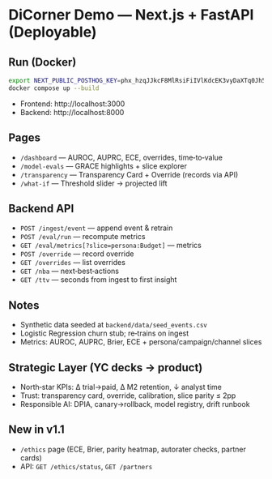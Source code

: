 
# DiCorner Demo — Next.js + FastAPI (Deployable)

## Run (Docker)
```bash
export NEXT_PUBLIC_POSTHOG_KEY=phx_hzqJJkcF8MlRsiFiIVlKdcEK3vyDaXTq0Jh5hHV9IFeFJY8
docker compose up --build
```
- Frontend: http://localhost:3000
- Backend:  http://localhost:8000

## Pages
- `/dashboard` — AUROC, AUPRC, ECE, overrides, time‑to‑value
- `/model-evals` — GRACE highlights + slice explorer
- `/transparency` — Transparency Card + Override (records via API)
- `/what-if` — Threshold slider → projected lift

## Backend API
- `POST /ingest/event` — append event & retrain
- `POST /eval/run` — recompute metrics
- `GET /eval/metrics[?slice=persona:Budget]` — metrics
- `POST /override` — record override
- `GET /overrides` — list overrides
- `GET /nba` — next‑best‑actions
- `GET /ttv` — seconds from ingest to first insight

## Notes
- Synthetic data seeded at `backend/data/seed_events.csv`
- Logistic Regression churn stub; re‑trains on ingest
- Metrics: AUROC, AUPRC, Brier, ECE + persona/campaign/channel slices

## Strategic Layer (YC decks → product)
- North‑star KPIs: Δ trial→paid, Δ M2 retention, ↓ analyst time
- Trust: transparency card, override, calibration, slice parity ≤ 2pp
- Responsible AI: DPIA, canary→rollback, model registry, drift runbook


## New in v1.1
- `/ethics` page (ECE, Brier, parity heatmap, autorater checks, partner cards)
- API: `GET /ethics/status`, `GET /partners`
